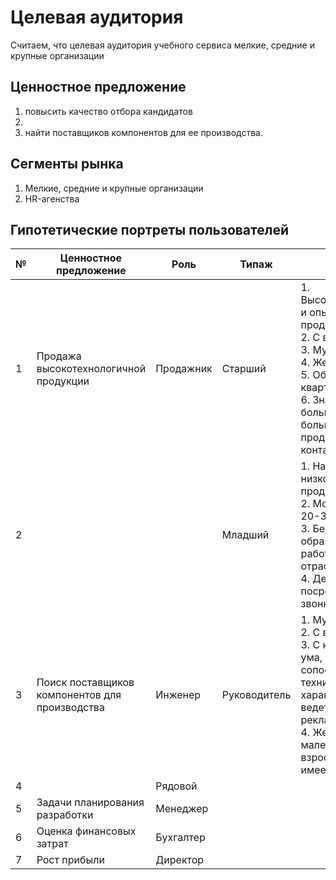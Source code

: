 # Целевая аудитория

Считаем, что целевая аудитория учебного сервиса мелкие, средние и крупные организации

## Ценностное предложение

1. повысить качество отбора кандидатов
2. 
3. найти поставщиков компонентов для ее производства.

## Сегменты рынка

1. Мелкие, средние и крупные организации
2. HR-агенства

## Гипотетические портреты пользователей

| № | Ценностное предложение                         | Роль      | Типаж        | Портрет                                                                                                                                                                                                                                                                                           |
|---|------------------------------------------------|-----------|--------------|---------------------------------------------------------------------------------------------------------------------------------------------------------------------------------------------------------------------------------------------------------------------------------------------------|
| 1 | Продажа высокотехнологичной продукции          | Продажник | Старший      | 1. Высококвалифицированный и опытный, знает продаваемый продукт<br/>2. С высшим образованием<br/>3. Мужчина от 30 до 50 лет<br/>4. Женат, имеет детей<br/>5. Обеспечен, имеет квартиру, дачу, машину<br/>6. Знаком лично с большинством клиентов, большая часть всех продаж через личные контакты |
| 2 |                                                |           | Младший      | 1. Начинающий или низкоквалифицированный продажник<br/>2. Молодой мужчина до 20-35 лет<br/>3. Без высшего образование или без опыта работы в соответствующей отрасли<br/>4. Делает продажи посредством холодных звонков                                                                           |
| 3 | Поиск поставщиков компонентов для производства | Инженер   | Руководитель | 1. Мужчина от 30 до 50 лет<br/>2. С высшим образованием<br/>3. С критическим складом ума, со склонностью сопоставлять цифры, технические характеристики и не ведется на броскую рекламу<br/>4. Женат, имеет детей (как маленьких, так и взрослых), обеспечен, имеет жилье и автомобиль            |
| 4 |                                                | Рядовой   |              |                                                                                                                                                                                                                                                                                                   |
| 5 | Задачи планирования разработки                 | Менеджер  |              |                                                                                                                                                                                                                                                                                                   |
| 6 | Оценка финансовых затрат                       | Бухгалтер |              |                                                                                                                                                                                                                                                                                                   |
| 7 | Рост прибыли                                   | Директор  |              |                                                                                                                                                                                                                                                                                                   |